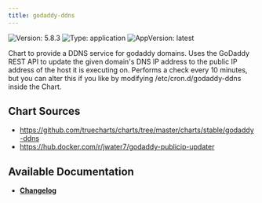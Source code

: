 ```yaml
---
title: godaddy-ddns
---
```


![Version: 5.8.3](https://img.shields.io/badge/Version-5.8.3-informational?style=flat-square) ![Type: application](https://img.shields.io/badge/Type-application-informational?style=flat-square) ![AppVersion: latest](https://img.shields.io/badge/AppVersion-latest-informational?style=flat-square)

Chart to provide a DDNS service for godaddy domains. Uses the GoDaddy REST API to update the given domain's DNS IP address to the public IP address of the host it is executing on. Performs a check every 10 minutes, but you can alter this if you like by modifying /etc/cron.d/godaddy-ddns inside the Chart.

## Chart Sources

- https://github.com/truecharts/charts/tree/master/charts/stable/godaddy-ddns
- https://hub.docker.com/r/jwater7/godaddy-publicip-updater

## Available Documentation

- [**Changelog**](./CHANGELOG.md)
